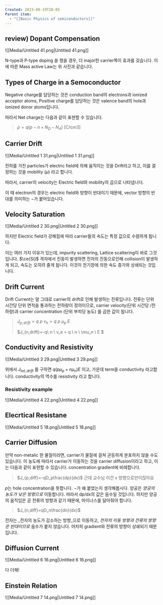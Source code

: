 ```yaml
---
Created: 2023-09-19T20:05
Parent item:
  - "[[Basic Physics of semiconductors]]"
---
```

## review) Dopant Compensation

![[Media/Untitled 41.png|Untitled 41.png]]

N-type과 P-type doping 을 했을 경우, 더 major한 carrier쪽이 효과를 갖습니다. 이에 따른 Mass active Law는 위 사진과 같습니다.

## Types of Charge in a Semoconductor

Negative charge를 담당하는 것은 conduction band의 electrons과 ionized acceptor atoms, Positive charge를 담당하는 것은 valence band의 hole과 ionized donor atoms입니다.

따라서 Net charge는 다음과 같이 표현할 수 있습니다.

> $\rho=q(p-n+N_D-N_A)$﻿ [C/cm3]

## Carrier Drift

![[Media/Untitled 1 31.png|Untitled 1 31.png]]

전하를 가진 particles가 electric field에 의해 움직이는 것을 Drift라고 하고, 이를 결정하는 것을 mobility ($\mu$﻿) 라고 합니다.

따라서, carrier의 velocity는 Electric field와 mobility의 곱으로 나타냅니다.

이 때 electron의 경우는 electric field와 방향이 반대이기 때문에, vector 방향의 반대를 의미하는 $-$﻿가 붙어있습니다.

## Velocity Saturation

![[Media/Untitled 2 30.png|Untitled 2 30.png]]

하지만 Electric field가 강해짐에 따라 carrier들의 속도는 특정 값으로 수렴하게 됩니다.

이는 여러 가지 이유가 있는데, impurity scattering, Lattice scattering이 바로 그것입니다. $\ce{Si}$﻿ 격자에서 진동이 발생하면 전자의 진동으로인해 collision이 발생하게 되고, 속도는 오히려 줄게 됩니다. 이것이 전기장에 의한 속도 증가와 상쇄되는 것입니다.

## Drift Current

Drift Current는 말 그대로 carrier의 drift로 인해 발생하는 전류입니다. 전류는 단위 시간당 단위 면적을 통과하는 전하량이 정의이므로, carrier velocity(단위 시간당 /전하량)과 carrier concentration (단위 부피당 농도) 를 곱한 값이 됩니다.

> $J_{p,drift}=q\ p \ v_h =q\ p \ \mu_p \ E$﻿  
>   
> $J_{n,drift}=-q\ n \ v_e = q \ n \ \mu_n \ E $﻿

## Conductivity and Resistivity

![[Media/Untitled 3 29.png|Untitled 3 29.png]]

위에서 $J_{tot,drift}$﻿ 를 구하면 $q(p\mu_p + n\mu_n)E$﻿ 이고, 가운데 term을 conductivity 라고합니다. conductivity의 역수를 resistivity 라고 합니다.

### Resistivity example

![[Media/Untitled 4 22.png|Untitled 4 22.png]]

## Elecrtical Resistane

![[Media/Untitled 5 18.png|Untitled 5 18.png]]

## Carrier Diffusion

만약 non-metalic 한 물질이라면, carrier가 물질에 걸쳐 균등하게 분포하지 않을 수도 있습니다. 이 농도에 따라서 carrier가 이동하는 것을 carrier diffusion이라고 하고, 이는 다음과 같이 표현할 수 있습니다. concentration gradient에 비례합니다.

> $J_{p,diff}=-qD_p\frac{dp}{dx}$﻿ 근데 교수님 이건 x 방향으로만이잖아요

$p$﻿는 hole concentration을 뜻합니다. $-$﻿가 왜 붙었는지 생각해봅시다. 양공은 _양공의 농도가 낮은 방향으로_ 이동합니다. 따라서 dp/dx의 값은 음수일 것입니다. 하지만 양공의 움직임은 곧 전류의 방향과 같기 때문에, 마이너스를 달아줘야 합니다.

> $J_{n,diff}=qD_n\frac{dn}{dx}$﻿

전자는 _전자의 농도가 감소하는 방향_으로 이동하고, _전자의 이동 방향과 전류의 방향은 반대이므로_ 음수가 붙지 않습니다. 어차피 gradient와 전류의 방향이 상쇄되기 때문입니다.

## Diffusion Current

![[Media/Untitled 6 16.png|Untitled 6 16.png]]

다 더해!

## Einstein Relation

![[Media/Untitled 7 14.png|Untitled 7 14.png]]